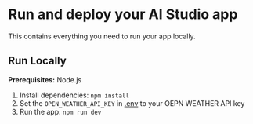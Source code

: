 # Run and deploy your AI Studio app

This contains everything you need to run your app locally.

## Run Locally

**Prerequisites:**  Node.js


1. Install dependencies:
   `npm install`
2. Set the `OPEN_WEATHER_API_KEY` in [.env](.env) to your OEPN WEATHER API key
3. Run the app:
   `npm run dev`
